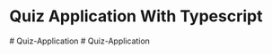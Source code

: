 # Quiz Application With Typescript

#   Q u i z - A p p l i c a t i o n 
 
 
#   Q u i z - A p p l i c a t i o n  
 